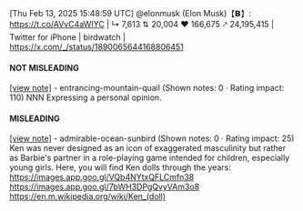 [Thu Feb 13, 2025 15:48:59 UTC] @elonmusk (Elon Musk)【𝗕】: https://t.co/AVvC4aWIYC | ↳ 7,613 ⇅ 20,004 ♥ 166,675 🡕 24,195,415 | Twitter for iPhone | birdwatch | https://x.com/_/status/1890065644168806451

#### NOT MISLEADING

[[view note]](https://x.com/i/birdwatch/n/1890139200449614206) - entrancing-mountain-quail (Shown notes: 0 · Rating impact: 110)
NNN Expressing a personal opinion. 

#### MISLEADING

[[view note]](https://x.com/i/birdwatch/n/1890119339858157643) - admirable-ocean-sunbird (Shown notes: 0 · Rating impact: 25)
Ken was never designed as an icon of exaggerated masculinity but rather as Barbie's partner in a role-playing game intended for children, especially young girls. Here, you will find Ken dolls through the years:
https://images.app.goo.gl/VQb4NYtxQFLCmfn38
https://images.app.goo.gl/7bWH3DPgQvyVAm3o8
https://en.m.wikipedia.org/wiki/Ken_(doll)
